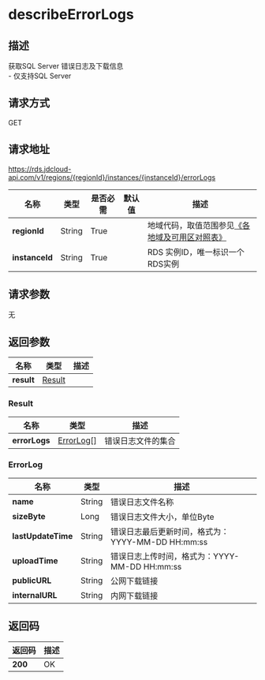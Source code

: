 # describeErrorLogs


## 描述
获取SQL Server 错误日志及下载信息<br>- 仅支持SQL Server

## 请求方式
GET

## 请求地址
https://rds.jdcloud-api.com/v1/regions/{regionId}/instances/{instanceId}/errorLogs

|名称|类型|是否必需|默认值|描述|
|---|---|---|---|---|
|**regionId**|String|True| |地域代码，取值范围参见[《各地域及可用区对照表》](../Enum-Definitions/Regions-AZ.md)|
|**instanceId**|String|True| |RDS 实例ID，唯一标识一个RDS实例|

## 请求参数
无


## 返回参数
|名称|类型|描述|
|---|---|---|
|**result**|[Result](describeErrorLogs#Result)| |

### <a name="Result">Result</a>
|名称|类型|描述|
|---|---|---|
|**errorLogs**|[ErrorLog[]](describeErrorLogs#ErrorLog)|错误日志文件的集合|
### <a name="ErrorLog">ErrorLog</a>
|名称|类型|描述|
|---|---|---|
|**name**|String|错误日志文件名称|
|**sizeByte**|Long|错误日志文件大小，单位Byte|
|**lastUpdateTime**|String|错误日志最后更新时间，格式为：YYYY-MM-DD HH:mm:ss|
|**uploadTime**|String|错误日志上传时间，格式为：YYYY-MM-DD HH:mm:ss|
|**publicURL**|String|公网下载链接|
|**internalURL**|String|内网下载链接|

## 返回码
|返回码|描述|
|---|---|
|**200**|OK|

